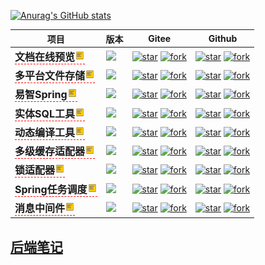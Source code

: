 [![Anurag's GitHub stats](https://github-readme-stats.vercel.app/api?username=wb04307201)](https://github.com/anuraghazra/github-readme-stats)

<style>
.tooltip {
    position: relative;
    display: inline-block;
    cursor:pointer;
    border-bottom: 1px dashed red;
    font-weight: bolder;
    font-size:16px;
}

.tooltip img {
    width:16px;
    height:16px;
}

.tooltip .tooltiptext {
    visibility: hidden;
    width: 300px;
    background-color: black;
    color: #fff;
    text-align: left;
    border-radius: 6px;

    position: absolute;
    z-index: 1;
    bottom:0;

    font-weight: normal;
    font-size:14px;
    text-indent:28px;

    padding:12px 10px 12px 10px;
}

.tooltip:hover .tooltiptext {
    visibility: visible;
}
</style>

| 项目                                                                                                                                                                                                                                                   | 版本                                                                                                                                                                         | Gitee                                                                                                                                                                                                                                                                                                                                                   | Github                                                                                                                                                                                                                                                                                                                                    |
|------------------------------------------------------------------------------------------------------------------------------------------------------------------------------------------------------------------------------------------------------|----------------------------------------------------------------------------------------------------------------------------------------------------------------------------|---------------------------------------------------------------------------------------------------------------------------------------------------------------------------------------------------------------------------------------------------------------------------------------------------------------------------------------------------------|-------------------------------------------------------------------------------------------------------------------------------------------------------------------------------------------------------------------------------------------------------------------------------------------------------------------------------------------|
| <div class='tooltip'>文档在线预览<img src="/asserts/img.png" /><span class='tooltiptext'>一个文档在线预览的中间件，可通过简单的配置即可集成到springboot中，支持word、excel、ppt、pdf、ofd、图片、视频、音频、markdown、代码、网页、epub图书文档、Xmind脑图、压缩文件、bpmn业务流程、cmmn案例管理、dmn决策、3D模型等格式文件的在线预览。</span></div> | [![](https://jitpack.io/v/wb04307201/file-preview-spring-boot-starter.svg)](https://jitpack.io/#wb04307201/file-preview-spring-boot-starter)                               | [![star](https://gitee.com/wb04307201/file-preview-spring-boot-starter/badge/star.svg?theme=dark)](https://gitee.com/wb04307201/file-preview-spring-boot-starter) [![fork](https://gitee.com/wb04307201/file-preview-spring-boot-starter/badge/fork.svg?theme=dark)](https://gitee.com/wb04307201/file-preview-spring-boot-starter)                     | [![star](https://img.shields.io/github/stars/wb04307201/file-preview-spring-boot-starter)](https://github.com/wb04307201/file-preview-spring-boot-starter) [![fork](https://img.shields.io/github/forks/wb04307201/file-preview-spring-boot-starter)](https://github.com/wb04307201/file-preview-spring-boot-starter)                     |
| <div class='tooltip'>多平台文件存储<img src="/asserts/img.png" /><span class='tooltiptext'>一个适配多平台文件存储的中间件，可通过简单的配置既可集成到springboot中，将文件存储到本地、AmazonS3、MinIO、华为云OBS、百度云 BOS、阿里云OSS、腾讯云COS、WebDAV、Git等平台。</span></div>                                        | [![](https://jitpack.io/v/com.gitee.wb04307201/file-storage-spring-boot-starter.svg)](https://jitpack.io/#com.gitee.wb04307201/file-storage-spring-boot-starter)           | [![star](https://gitee.com/wb04307201/file-storage-spring-boot-starter/badge/star.svg?theme=dark)](https://gitee.com/wb04307201/file-storage-spring-boot-starter) [![fork](https://gitee.com/wb04307201/file-storage-spring-boot-starter/badge/fork.svg?theme=dark)](https://gitee.com/wb04307201/file-storage-spring-boot-starter)                     | [![star](https://img.shields.io/github/stars/wb04307201/file-storage-spring-boot-starter)](https://github.com/wb04307201/file-storage-spring-boot-starter) [![fork](https://img.shields.io/github/forks/wb04307201/file-storage-spring-boot-starter)](https://github.com/wb04307201/file-storage-spring-boot-starter)                     |
| <div class='tooltip'>易智Spring<img src="/asserts/img.png" /><span class='tooltiptext'>这不是一个AI大模型，但是可以帮你快速集成AI大模型到Spring项目中，并通过“检索增强生成(RAG)”的方式建立专家知识库帮助大模型回答问题。</span></div>                                                                          | [![](https://jitpack.io/v/com.gitee.wb04307201/easy-ai-spring-boot-starter.svg)](https://jitpack.io/#com.gitee.wb04307201/easy-ai-spring-boot-starter)                     | [![star](https://gitee.com/wb04307201/easy-ai-spring-boot-starter/badge/star.svg?theme=dark)](https://gitee.com/wb04307201/easy-ai-spring-boot-starter) [![fork](https://gitee.com/wb04307201/easy-ai-spring-boot-starter/badge/fork.svg?theme=dark)](https://gitee.com/wb04307201/easy-ai-spring-boot-starter)                                         | [![star](https://img.shields.io/github/stars/wb04307201/easy-ai-spring-boot-starter)](https://github.com/wb04307201/easy-ai-spring-boot-starter) [![fork](https://img.shields.io/github/forks/wb04307201/easy-ai-spring-boot-starter)](https://github.com/wb04307201/easy-ai-spring-boot-starter)                                         |
| <div class='tooltip'>实体SQL工具<img src="/asserts/img.png" /><span class='tooltiptext'>提供一套高效、便捷的数据库操作工具集，包括多数据源连接池管理类、SQL语句执行类、SQL语句构建器、实体类构建SQL语句并执行工具类，亦可以快速构造普通的增删改查页面和功能。</span></div>                                                             | [![](https://jitpack.io/v/com.gitee.wb04307201/sql-util.svg)](https://jitpack.io/#com.gitee.wb04307201/sql-util)                                                           | [![star](https://gitee.com/wb04307201/sql-util/badge/star.svg?theme=dark)](https://gitee.com/wb04307201/sql-util) [![fork](https://gitee.com/wb04307201/sql-util/badge/fork.svg?theme=dark)](https://gitee.com/wb04307201/sql-util)                                                                                                                     | [![star](https://img.shields.io/github/stars/wb04307201/sql-util)](https://github.com/wb04307201/sql-util) [![fork](https://img.shields.io/github/forks/wb04307201/sql-util)](https://github.com/wb04307201/sql-util)                                                                                                                     |
| <div class='tooltip'>动态编译工具<img src="/asserts/img.png" /><span class='tooltiptext'>在应用运行期动态加载类、bean、rest、切面的工具。</span></div>                                                                                                                         | [![](https://jitpack.io/v/com.gitee.wb04307201/loader-util.svg)](https://jitpack.io/#com.gitee.wb04307201/loader-util)                                                     | [![star](https://gitee.com/wb04307201/loader-util/badge/star.svg?theme=dark)](https://gitee.com/wb04307201/loader-util) [![fork](https://gitee.com/wb04307201/loader-util/badge/fork.svg?theme=dark)](https://gitee.com/wb04307201/loader-util)                                                                                                         | [![star](https://img.shields.io/github/stars/wb04307201/loader-util)](https://github.com/wb04307201/loader-util) [![fork](https://img.shields.io/github/forks/wb04307201/loader-util)](https://github.com/wb04307201/loader-util)                                                                                                         |
| <div class='tooltip'>多级缓存适配器<img src="/asserts/img.png" /><span class='tooltiptext'>这是一个多级缓存适配器， 可配置多个caffeine本地缓存和redis缓存服务，并可以串联多个缓存配置形成多级缓存， 与spring-cache相结合，支持Caching、Cacheable、CacahePut、CacheEvict等注解的使用。</span></div>                        | [![](https://jitpack.io/v/com.gitee.wb04307201/multi-level-cache-spring-boot-starter.svg)](https://jitpack.io/#com.gitee.wb04307201/multi-level-cache-spring-boot-starter) | [![star](https://gitee.com/wb04307201/multi-level-cache-spring-boot-starter/badge/star.svg?theme=dark)](https://gitee.com/wb04307201/multi-level-cache-spring-boot-starter) [![fork](https://gitee.com/wb04307201/multi-level-cache-spring-boot-starter/badge/fork.svg?theme=dark)](https://gitee.com/wb04307201/multi-level-cache-spring-boot-starter) | [![star](https://img.shields.io/github/stars/wb04307201/multi-level-cache-spring-boot-starter)](https://github.com/wb04307201/multi-level-cache-spring-boot-starter) [![fork](https://img.shields.io/github/forks/wb04307201/multi-level-cache-spring-boot-starter)](https://github.com/wb04307201/multi-level-cache-spring-boot-starter) |
| <div class='tooltip'>锁适配器<img src="/asserts/img.png" /><span class='tooltiptext'>这是一个锁适配器，可配置多个redis锁和zookeeper，服务内ReentrantLock锁，通过@Locking注解对方法加锁，可配置锁失效时间,加锁失败回调bean方法，注解支持根据SpEL表达式进行加锁key。</span></div>                                         | [![](https://jitpack.io/v/com.gitee.wb04307201/lock-spring-boot-starter.svg)](https://jitpack.io/#com.gitee.wb04307201/lock-spring-boot-starter)                           | [![star](https://gitee.com/wb04307201/lock-spring-boot-starter/badge/star.svg?theme=dark)](https://gitee.com/wb04307201/lock-spring-boot-starter) [![fork](https://gitee.com/wb04307201/lock-spring-boot-starter/badge/fork.svg?theme=dark)](https://gitee.com/wb04307201/lock-spring-boot-starter)                                                     | [![star](https://img.shields.io/github/stars/wb04307201/lock-spring-boot-starter)](https://github.com/wb04307201/lock-spring-boot-starter) [![fork](https://img.shields.io/github/forks/wb04307201/lock-spring-boot-starter)](https://github.com/wb04307201/lock-spring-boot-starter)                                                     |
| <div class='tooltip'>Spring任务调度<img src="/asserts/img.png" /><span class='tooltiptext'>更轻量化的任务调度功能，完全基于Spring Scheduling Tasks开发，可以动态添加、删除任务调度，可以将Bean转化为任务调度执行。</span></div>                                                                        | [![](https://jitpack.io/v/com.gitee.wb04307201/dynamic-schedule-spring-boot-starter.svg)](https://jitpack.io/#com.gitee.wb04307201/dynamic-schedule-spring-boot-starter)   | [![star](https://gitee.com/wb04307201/dynamic-schedule-spring-boot-starter/badge/star.svg?theme=dark)](https://gitee.com/wb04307201/dynamic-schedule-spring-boot-starter) [![fork](https://gitee.com/wb04307201/dynamic-schedule-spring-boot-starter/badge/fork.svg?theme=dark)](https://gitee.com/wb04307201/dynamic-schedule-spring-boot-starter)     | [![star](https://img.shields.io/github/stars/wb04307201/dynamic-schedule-spring-boot-starter)](https://github.com/wb04307201/dynamic-schedule-spring-boot-starter) [![fork](https://img.shields.io/github/forks/wb04307201/dynamic-schedule-spring-boot-starter)](https://github.com/wb04307201/dynamic-schedule-spring-boot-starter)     |
| <div class='tooltip'>消息中间件<img src="/asserts/img.png" /><span class='tooltiptext'>这是一个消息中间件， 通过配置和编码，即可将相同的消息通过钉钉自定义机器人、钉钉消息、飞书自定义机器人、飞书消息、企业微信自定义机器人、企业微信消息以及邮箱消息通道进行发送， 提供统一消息维护方式，发送时会按照对应的平台类型自动进行转换。</span></div>                               | [![](https://jitpack.io/v/com.gitee.wb04307201/message-spring-boot-starter.svg)](https://jitpack.io/#com.gitee.wb04307201/message-spring-boot-starter)                     | [![star](https://gitee.com/wb04307201/message-spring-boot-starter/badge/star.svg?theme=dark)](https://gitee.com/wb04307201/message-spring-boot-starter) [![fork](https://gitee.com/wb04307201/message-spring-boot-starter/badge/fork.svg?theme=dark)](https://gitee.com/wb04307201/message-spring-boot-starter)                                         | [![star](https://img.shields.io/github/stars/wb04307201/message-spring-boot-starter)](https://github.com/wb04307201/message-spring-boot-starter) [![fork](https://img.shields.io/github/forks/wb04307201/message-spring-boot-starter)](https://github.com/wb04307201/message-spring-boot-starter)                                         |

## [后端笔记](backend%2FREADME.md)